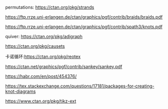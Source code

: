permutations: https://ctan.org/pkg/strands

https://ftp.rrze.uni-erlangen.de/ctan/graphics/pgf/contrib/braids/braids.pdf

https://ftp.rrze.uni-erlangen.de/ctan/graphics/pgf/contrib/spath3/knots.pdf

quiver: https://ctan.org/pkg/adigraph

https://ctan.org/pkg/causets

卡诺循环:https://ctan.org/pkg/reotex

https://ctan.net/graphics/pgf/contrib/sankey/sankey.pdf

https://habr.com/en/post/454376/

https://tex.stackexchange.com/questions/17181/packages-for-creating-knot-diagrams

https://www.ctan.org/pkg/tikz-ext